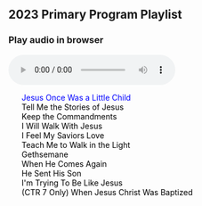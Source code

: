 ## 2023 Primary Program Playlist

### Play audio in browser

<style>
    #playlist{
        list-style: none;
    }
    #playlist li a{
        color:black;
        text-decoration: none;
    }
    #playlist .current-song a{
        color:blue;
    }
</style>

<audio src="" controls id="audioPlayer">
    Sorry, your browser doesn't support HTML 5!
</audio>


<ul id="playlist">

<li class="current-song"><a href="https://github.com/drhyrum/2023-primary-program/raw/main/list/1-JesusOnceWasALittleChild.mp3">Jesus Once Was a Little Child</a></li>

<li><a href="https://github.com/drhyrum/2023-primary-program/raw/main/list/2-TellMeTheStoriesOfJesus.mp3">Tell Me the Stories of Jesus</a></li>
    
<li><a href="https://github.com/drhyrum/2023-primary-program/raw/main/list/3-KeepTheCommandments.mp3
">Keep the Commandments</a></li>

<li><a href="https://github.com/drhyrum/2023-primary-program/raw/main/list/4-IWillWalkWithJesus.mp3">I Will Walk With Jesus</a></li>

<li><a href="https://github.com/drhyrum/2023-primary-program/raw/main/list/5-IFeelMySaviorsLove.mp3">I Feel My Saviors Love</a></li>

<li><a href="https://github.com/drhyrum/2023-primary-program/raw/main/list/6-TeachMeToWalkInTheLight.mp3
">Teach Me to Walk in the Light</a></li>

<li><a href="https://github.com/drhyrum/2023-primary-program/raw/main/list/7-Gethsemane.mp3">Gethsemane</a></li>

<li><a href="https://github.com/drhyrum/2023-primary-program/raw/main/list/8-WhenHeComesAgain.mp3">When He Comes Again</a></li>

<li><a href="https://github.com/drhyrum/2023-primary-program/raw/main/list/9-HeSentHisSon.mp3">He Sent His Son</a></li>

<li><a href="https://github.com/drhyrum/2023-primary-program/raw/main/list/10-ImTryingToBeLikeJesus.mp3">I'm Trying To Be Like Jesus</a></li>  

<li><a href="https://github.com/drhyrum/2023-primary-program/raw/main/list/WhenJesusChristWasBaptized-CTR7-ONLY.mp3">(CTR 7 Only) When Jesus Christ Was Baptized</a></li>  
</ul>
    
<script src="https://code.jquery.com/jquery-2.2.0.js"></script>
<script>
    // loads the audio player
    audioPlayer();

       function audioPlayer(){
            var currentSong = 0;
            $("#audioPlayer")[0].src = $("#playlist li a")[0];
            $("#audioPlayer")[0].play();
            $("#playlist li a").click(function(e){
               e.preventDefault(); 
               $("#audioPlayer")[0].src = this;
               $("#audioPlayer")[0].play();
               $("#playlist li").removeClass("current-song");
                currentSong = $(this).parent().index();
                $(this).parent().addClass("current-song");
            });
            
            $("#audioPlayer")[0].addEventListener("ended", function(){
               currentSong++;
                if(currentSong == $("#playlist li a").length)
                    currentSong = 0;
                $("#playlist li").removeClass("current-song");
                $("#playlist li:eq("+currentSong+")").addClass("current-song");
                $("#audioPlayer")[0].src = $("#playlist li a")[currentSong].href;
                $("#audioPlayer")[0].play();
            });
        }    
</script>


<!-- ### Download a playlist

<a href="2022-primary-program-playlist.m3u" target="_blank" download type="audio/x-mpegurl">Download the playlist.</a> -->

<!-- ### QR Code to website

<img src="https://github.com/drhyrum/2022-primary-program/raw/gh-pages/primary_program_qr_code.png"> -->


